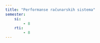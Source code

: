 ```yaml
---
title: "Performanse računarskih sistema"
semester:
    si:
        - 8
    rti:
        - 8
---
```

